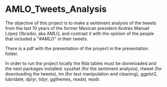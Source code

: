 # AMLO_Tweets_Analysis
 The objective of this project is to make a sentiment analysis of the tweets from the last 10 years of the former Mexican president Andrés Manuel López Obrador, aka AMLO, and contrast it with the opinion of the people that included a "#AMLO" in their tweets. 

There is a pdf with the presentation of the proyect in the presentation folder. 

 In order to run the project locally the Rda tables must be donwloaded and the next packages installed: syuzhet (for the sentiment analysis), rtweet (for downloading the tweets), tm (for text manipulation and cleaning), ggplot2, lubridate, dplyr, tidyr, ggthemes, readxl, readr. 
